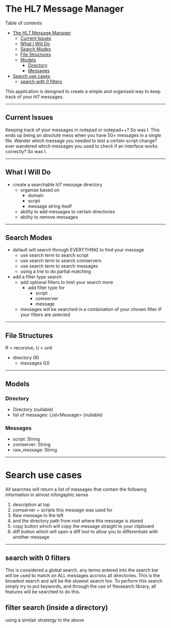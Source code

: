 # The HL7 Message Manager

Table of contents

- [The HL7 Message Manager](#the-hl7-message-manager)
  - [Current Issues](#current-issues)
  - [What I Will Do](#what-i-will-do)
  - [Search Modes](#search-modes)
  - [File Structures](#file-structures)
  - [Models](#models)
    - [Directory](#directory)
    - [Messages](#messages)
- [Search use cases](#search-use-cases)
  - [search with 0 filters](#search-with-0-filters)

This application is designed to create a simple and organised way to keep track of your hl7 messages.

---

## Current Issues

Keeping track of your messages in notepad or notepad++? So was I. This ends up being an absolute mess when you have 50+ messages in a single file. Wander which message you needed to test a certain script change? ever wandered which messages you used to check if an interface works correctly? So was I.

---

## What I Will Do

- create a searchable hl7 message directory
  - organise based on
    - domain
    - script
    - message string itself
  - ability to add messages to certain directories
  - ability to remove messages

---

## Search Modes

- default will search through EVERYTHING to find your message
  - use search term to search script
  - use search term to search comservers
  - use search term to search messages
  - using a trie to do partial matching
- add a filter type search
  - add optional filters to limit your search more
    - add filter type for
      - script
      - comserver
      - message
  - messages will be searched in a combination of your chosen filter IF your filters are selected

---

## File Structures

R = recursive, U = unit

- directory (R)
  - messages (U)

---

## Models

### Directory

- Directory (nullable)
- list of messages: List\<Message\> (nullable)

### Messages

- script: String
- comserver: String
- raw_message: String


---

# Search use cases
All searches will return a list of messages that contain the following information in almost inforgaphic sense
  1. description at top
  2. comserver + scripts this message was used for
  3. Raw message to the left
  4. and the directory path from root where this message is stored
  5. copy button which will copy the message straight to your clipboard
  6. diff button which will open a diff tool to allow you to differentiate with another message

---
## search with 0 filters
This is considered a global search. any terms entered into the search bar will be used to match on ALL messages accross all directories. This is the broadest search and will be the slowest search too.
To perform this search simply try to put keywords, and through the use of flexsearch library, all features will be searched to do this.

## filter search (inside a directory)
using a similair stratergy to the above 